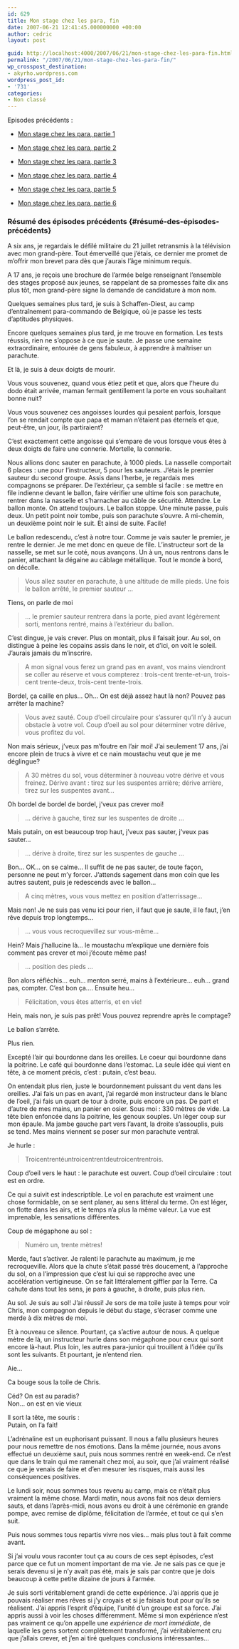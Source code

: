 ```yaml
---
id: 629
title: Mon stage chez les para, fin
date: 2007-06-21 12:41:45.000000000 +00:00
author: cedric
layout: post

guid: http://localhost:4000/2007/06/21/mon-stage-chez-les-para-fin.html
permalink: "/2007/06/21/mon-stage-chez-les-para-fin/"
wp_crosspost_destination:
- akyrho.wordpress.com
wordpress_post_id:
- '731'
categories:
- Non classé
---
```

Episodes précédents :

  * [Mon stage chez les para, partie 1](/blog/2006/12/26/mon-stage-chez-les-para-partie-1/)

  * [Mon stage chez les para, partie 2](/blog/2007/01/04/mon-stage-chez-les-para-partie-2/)

  * [Mon stage chez les para, partie 3](/blog/2007/01/05/mon-stage-chez-les-para-partie-3/)

  * [Mon stage chez les para, partie 4](/blog/2007/01/18/mon-stage-chez-les-para-partie-4/)

  * [Mon stage chez les para, partie 5](/blog/2007/01/21/mon-stage-chez-les-para-partie-5/)

  * [Mon stage chez les para, partie 6](/blog/2007/01/25/mon-stage-chez-les-para-partie-6/)

### Résumé des épisodes précédents {#résumé-des-épisodes-précédents}

A six ans, je regardais le défilé militaire du 21 juillet retransmis à la télévision avec mon grand-père. Tout émerveillé que j’étais, ce dernier me promet de m’offrir mon brevet para dès que j’aurais l’âge minimum requis.

A 17 ans, je reçois une brochure de l’armée belge renseignant l’ensemble des stages proposé aux jeunes, se rappelant de sa promesses faite dix ans plus tôt, mon grand-père signe la demande de candidature à mon nom.

Quelques semaines plus tard, je suis à Schaffen-Diest, au camp d’entraînement para-commando de Belgique, où je passe les tests d’aptitudes physiques.

Encore quelques semaines plus tard, je me trouve en formation. Les tests réussis, rien ne s’oppose à ce que je saute. Je passe une semaine extraordinaire, entourée de gens fabuleux, à apprendre à maîtriser un parachute.

Et là, je suis à deux doigts de mourir.

Vous vous souvenez, quand vous étiez petit et que, alors que l’heure du dodo était arrivée, maman fermait gentillement la porte en vous souhaitant bonne nuit?

Vous vous souvenez ces angoisses lourdes qui pesaient parfois, lorsque l’on se rendait compte que papa et maman n’étaient pas éternels et que, peut-être, un jour, ils partiraient?

C’est exactement cette angoisse qui s’empare de vous lorsque vous êtes à deux doigts de faire une connerie. Mortelle, la connerie.

Nous allions donc sauter en parachute, à 1000 pieds. La nasselle comportait 6 places : une pour l’instructeur, 5 pour les sauteurs. J’étais le premier sauteur du second groupe. Assis dans l’herbe, je regardais mes compagnons se préparer. De l’extérieur, ça semble si facile : se mettre en file indienne devant le ballon, faire vérifier une ultime fois son parachute, rentrer dans la nasselle et s’harnacher au câble de sécurité. Attendre. Le ballon monte. On attend toujours. Le ballon stoppe. Une minute passe, puis deux. Un petit point noir tombe, puis son parachute s’ouvre. A mi-chemin, un deuxième point noir le suit. Et ainsi de suite. Facile!

Le ballon redescendu, c’est à notre tour. Comme je vais sauter le premier, je rentre le dernier. Je me met donc en queue de file. L’instructeur sort de la nasselle, se met sur le coté, nous avançons. Un à un, nous rentrons dans le panier, attachant la dégaine au câblage métallique. Tout le monde à bord, on décolle.

> Vous allez sauter en parachute, à une altitude de mille pieds. Une fois le ballon arrêté, le premier sauteur …

Tiens, on parle de moi

> … le premier sauteur rentrera dans la porte, pied avant légèrement sorti, mentons rentré, mains à l’extérieur du ballon.

C’est dingue, je vais crever. Plus on montait, plus il faisait jour. Au sol, on distingue à peine les copains assis dans le noir, et d’ici, on voit le soleil. J’aurais jamais du m’inscrire.

> A mon signal vous ferez un grand pas en avant, vos mains viendront se coller au réserve et vous compterez : trois-cent trente-et-un, trois-cent trente-deux, trois-cent trente-trois.

Bordel, ça caille en plus… Oh… On est déjà assez haut là non? Pouvez pas arrêter la machine?

> Vous avez sauté. Coup d’oeil circulaire pour s’assurer qu’il n’y à aucun obstacle à votre vol. Coup d’oeil au sol pour déterminer votre dérive, vous profitez du vol.

Non mais sérieux, j’veux pas m’foutre en l’air moi! J’ai seulement 17 ans, j’ai encore plein de trucs à vivre et ce nain moustachu veut que je me déglingue?

> A 30 mètres du sol, vous déterminer à nouveau votre dérive et vous freinez. Dérive avant : tirez sur les suspentes arrière; dérive arrière, tirez sur les suspentes avant…

Oh bordel de bordel de bordel, j’veux pas crever moi!

> … dérive à gauche, tirez sur les suspentes de droite …

Mais putain, on est beaucoup trop haut, j’veux pas sauter, j’veux pas sauter…

> … dérive à droite, tirez sur les suspentes de gauche …

Bon… OK… on se calme… Il suffit de ne pas sauter, de toute façon, personne ne peut m’y forcer. J’attends sagement dans mon coin que les autres sautent, puis je redescends avec le ballon…

> A cinq mètres, vous vous mettez en position d’atterrissage…

Mais non! Je ne suis pas venu ici pour rien, il faut que je saute, il le faut, j’en rêve depuis trop longtemps…

> … vous vous recroquevillez sur vous-même…

Hein? Mais j’hallucine là… le moustachu m’explique une dernière fois comment pas crever et moi j’écoute même pas!

> … position des pieds …

Bon alors réfléchis… euh… menton serré, mains à l’extérieure… euh… grand pas, compter. C’est bon ça…. Ensuite heu…

> Félicitation, vous êtes atterris, et en vie!

Hein, mais non, je suis pas prêt! Vous pouvez reprendre après le comptage?

Le ballon s’arrête.

Plus rien.

Excepté l’air qui bourdonne dans les oreilles. Le coeur qui bourdonne dans la poitrine. Le café qui bourdonne dans l’estomac. La seule idée qui vient en tête, à ce moment précis, c’est : putain, c’est beau.

On entendait plus rien, juste le bourdonnement puissant du vent dans les oreilles. J’ai fais un pas en avant, j’ai regardé mon instructeur dans le blanc de l’oeil, j’ai fais un quart de tour à droite, puis encore un pas. De part et d’autre de mes mains, un panier en osier. Sous moi : 330 mètres de vide. La tête bien enfoncée dans la poitrine, les genoux souples. Un léger coup sur mon épaule. Ma jambe gauche part vers l’avant, la droite s’assouplis, puis se tend. Mes mains viennent se poser sur mon parachute ventral.

Je hurle :

> Troicentrentéuntroicentrentdeutroicentrentrois.

Coup d’oeil vers le haut : le parachute est ouvert. Coup d’oeil circulaire : tout est en ordre.

Ce qui a suivit est indescriptible. Le vol en parachute est vraiment une chose formidable, on se sent planer, au sens littéral du terme. On est léger, on flotte dans les airs, et le temps n’a plus la même valeur. La vue est imprenable, les sensations différentes.

Coup de mégaphone au sol :

> Numéro un, trente mètres!

Merde, faut s’activer. Je ralenti le parachute au maximum, je me recroqueville. Alors que la chute s’était passé très doucement, à l’approche du sol, on a l’impression que c’est lui qui se rapproche avec une accélération vertigineuse. On se fait littéralement giffler par la Terre. Ca cahute dans tout les sens, je pars à gauche, à droite, puis plus rien.

Au sol. Je suis au sol! J’ai réussi! Je sors de ma toile juste à temps pour voir Chris, mon compagnon depuis le début du stage, s’écraser comme une merde à dix mètres de moi.

Et à nouveau ce silence. Pourtant, ça s’active autour de nous. A quelque mètre de là, un instructeur hurle dans son mégaphone pour ceux qui sont encore là-haut. Plus loin, les autres para-junior qui trouillent à l’idée qu’ils sont les suivants. Et pourtant, je n’entend rien.

Aie…

Ca bouge sous la toile de Chris.

Céd? On est au paradis?  
Non… on est en vie vieux

Il sort la tête, me souris :  
Putain, on l’a fait!

L’adrénaline est un euphorisant puissant. Il nous a fallu plusieurs heures pour nous remettre de nos émotions. Dans la même journée, nous avons effectué un deuxième saut, puis nous sommes rentré en week-end. Ce n’est que dans le train qui me ramenait chez moi, au soir, que j’ai vraiment réalisé ce que je venais de faire et d’en mesurer les risques, mais aussi les conséquences positives.

Le lundi soir, nous sommes tous revenu au camp, mais ce n’était plus vraiment la même chose. Mardi matin, nous avons fait nos deux derniers sauts, et dans l’après-midi, nous avons eu droit à une cérémonie en grande pompe, avec remise de diplôme, félicitation de l’armée, et tout ce qui s’en suit.

Puis nous sommes tous repartis vivre nos vies… mais plus tout à fait comme avant.

Si j’ai voulu vous raconter tout ça au cours de ces sept épisodes, c’est parce que ce fut un moment important de ma vie. Je ne sais pas ce que je serais devenu si je n’y avait pas été, mais je sais par contre que je dois beaucoup à cette petite dizaine de jours à l’armée.

Je suis sorti véritablement grandi de cette expérience. J’ai appris que je pouvais réaliser mes rêves si j’y croyais et si je faisais tout pour qu’ils se réalisent. J’ai appris l’esprit d’équipe, l’unité d’un groupe est sa force. J’ai appris aussi à voir les choses différemment. Même si mon expérience n’est pas vraiment ce qu’on appelle une _expérience de mort immédiate_, de laquelle les gens sortent complètement transformé, j’ai véritablement cru que j’allais crever, et j’en ai tiré quelques conclusions intéressantes…